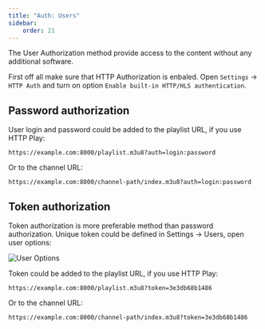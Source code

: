 ```yaml
---
title: "Auth: Users"
sidebar:
    order: 21
---
```


The User Authorization method provide access to the content without any additional software.

First off all make sure that HTTP Authorization is enbaled. Open `Settings` -> `HTTP Auth` and turn on option `Enable built-in HTTP/HLS authentication`.

## Password authorization

User login and password could be added to the playlist URL, if you use HTTP Play:

```
https://example.com:8000/playlist.m3u8?auth=login:password
```

Or to the channel URL:

```
https://example.com:8000/channel-path/index.m3u8?auth=login:password
```

## Token authorization

Token authorization is more preferable method than password authorization. Unique token could be defined in Settings -> Users, open user options:

![User Options](https://cdn.cesbo.com/help/astra/delivery/http-hls/auth/user.png)

Token could be added to the playlist URL, if you use HTTP Play:

```
https://example.com:8000/playlist.m3u8?token=3e3db68b1486
```

Or to the channel URL:

```
https://example.com:8000/channel-path/index.m3u8?token=3e3db68b1486
```
